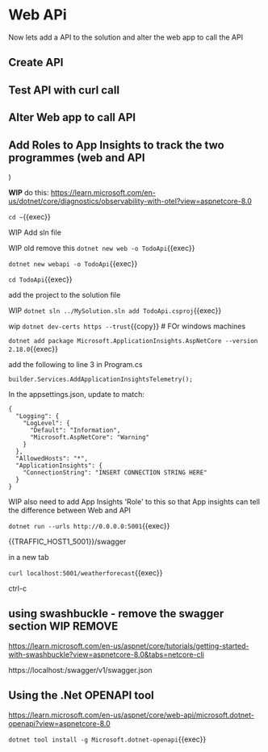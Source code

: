 # Web APi

Now lets add a API to the solution and alter the web app to call the API

## Create API

## Test API with curl call

## Alter Web app to call API

## Add Roles to App Insights to track the two programmes (web and API

)


**WIP** do this: https://learn.microsoft.com/en-us/dotnet/core/diagnostics/observability-with-otel?view=aspnetcore-8.0


`cd ~`{{exec}}

WIP Add sln file

WIP old remove this `dotnet new web -o TodoApi`{{exec}}

`dotnet new webapi -o TodoApi`{{exec}}

`cd TodoApi`{{exec}}

add the project to the solution file

WIP `dotnet sln ../MySolution.sln add TodoApi.csproj`{{exec}}

wip `dotnet dev-certs https --trust`{{copy}}  # FOr windows machines

`dotnet add package Microsoft.ApplicationInsights.AspNetCore --version 2.18.0`{{exec}}

add the following to line 3 in Program.cs

```
builder.Services.AddApplicationInsightsTelemetry();
```

In the appsettings.json, update to match:


```
{
  "Logging": {
    "LogLevel": {
      "Default": "Information",
      "Microsoft.AspNetCore": "Warning"
    }
  },
  "AllowedHosts": "*",
  "ApplicationInsights": {
    "ConnectionString": "INSERT CONNECTION STRING HERE"
  }
}
```

WIP also need to add App Insights 'Role' to this so that App insights can tell the difference between Web and API

`dotnet run --urls http://0.0.0.0:5001`{{exec}}

{{TRAFFIC_HOST1_5001}}/swagger

in a new tab

`curl localhost:5001/weatherforecast`{{exec}}

ctrl-c




## using swashbuckle  - remove the swagger section  WIP REMOVE


https://learn.microsoft.com/en-us/aspnet/core/tutorials/getting-started-with-swashbuckle?view=aspnetcore-8.0&tabs=netcore-cli



https://localhost:<port>/swagger/v1/swagger.json

## Using the .Net OPENAPI tool

https://learn.microsoft.com/en-us/aspnet/core/web-api/microsoft.dotnet-openapi?view=aspnetcore-8.0

`dotnet tool install -g Microsoft.dotnet-openapi`{{exec}}
